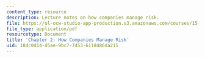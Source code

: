 ```yaml
---
content_type: resource
description: Lecture notes on how companies manage risk.
file: https://ol-ocw-studio-app-production.s3.amazonaws.com/courses/15-997-practice-of-finance-advanced-corporate-risk-management-spring-2009/18dc0d14d5ae9bc774536118486da215_MIT15_997s09_read02_ch02.pdf
file_type: application/pdf
resourcetype: Document
title: 'Chapter 2: How Companies Manage Risk'
uid: 18dc0d14-d5ae-9bc7-7453-6118486da215
---
```

